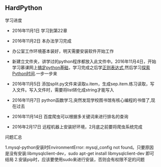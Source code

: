 ## HardPython


学习进度
+ 2016年11月1日 学习到第22章
+ 2016年11月2日 本办法学习完成
+ 办公室工作环境基本装好，明天需要安装软件开始工作

+ 新建立文件夹，讲学过的python程序都放入此文件中。2016年11月4日，开始学习慕课网上[搞定python基础](http://www.imooc.com/course/programdetail/pid/51)，学习完成之后学[正则表达式](http://www.imooc.com/learn/550),然后学习[探索Python时间](http://www.imooc.com/course/programdetail/pid/56).一步一步来

+ 2016年11月5日 添加split.py文件来读取u.item，生成sep.item.练习读取，写入文件。写入文件时，需要将list转化成string才能写入

+ 2016年11月7日 python函数学习,突然发现学校图书馆有核心编程的书借了,现在过去
+ 2016年11月14日 百度爬虫可以根据多关键词来进行排名的查询

+ 2016年2月17日 远程机器上安装好环境，2月底之前要将爬虫系统完成

问题汇总

1.mysql-python安装时EnvironmentError: mysql_config not found。只要原因是没有安装:libmysqlclient-dev，sudo apt-get install libmysqlclient-dev 即可结局
2.安装pip时，应该要使用sudo来进行安装，否则会有权限不足的问题
